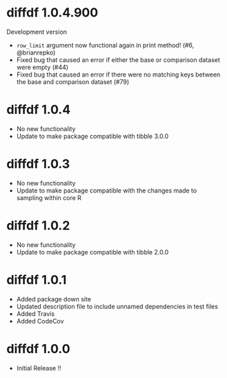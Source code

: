 # diffdf 1.0.4.900

Development version

- `row_limit` argument now functional again in print method! (#6, @brianrepko)
- Fixed bug that caused an error if either the base or comparison dataset were empty (#44)
- Fixed bug that caused an error if there were no matching keys between the base and comparison dataset (#79)




# diffdf 1.0.4

- No new functionality
- Update to make package compatible with tibble 3.0.0

# diffdf 1.0.3

- No new functionality
- Update to make package compatible with the changes made to sampling within core R

# diffdf 1.0.2

- No new functionality
- Update to make package compatible with tibble 2.0.0

# diffdf 1.0.1

- Added package down site  
- Updated description file to include unnamed dependencies in test files
- Added Travis 
- Added CodeCov

# diffdf 1.0.0 

- Initial Release !!